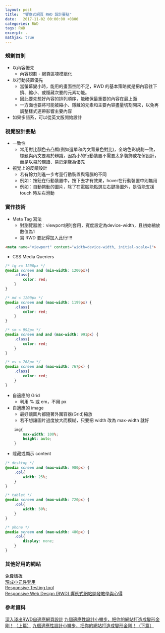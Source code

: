 ```yaml
---
layout: post
title:  "響應式網頁 RWD 設計要點"
date:   2017-11-02 00:00:00 +0800
categories: RWD
tags: RWD
excerpt: .
mathjax: true
---
```


### 規劃首則

* 以內容優先
	* 內容規劃 - 網頁區塊模組化
* 以行動裝置優先
	* 當螢幕變小時，能用的畫面空間不足，RWD 的基本策略就是把內容往下擠、縮小、或隱藏次要的元素功能。
	* 因此要先想好內容的排列順序，能確保最重要的內容在最上面
	* 一方面也要將可能被縮小、隱藏的元素和主要內容盡量切割開來，以免再調整樣式連帶影響主要內容
* 如果多語系，可以從英文版開始設計


### 視覺設計要點

* 一致性
	* 常用對比顏色去凸顯(例如選單和內文背景色對比)，全站色彩規劃一致，標題與內文要易於辨識，因為小的行動裝置不需要太多裝飾或花俏設計，而是以易於閱讀、易於瀏覽為優先
* 視覺上的反饋設計
	* 若有餘力則進一步考量行動裝置與電腦的不同
	* 例如：按鈕在行動裝置中，按下去才有效果，hover在行動裝置中則無用
	* 例如：自動捲動的圖片，除了在電腦能點選左右鍵換圖外，是否能支援 touch 時左右滑動

### 實作技術

* Meta Tag 寫法
	* 對瀏覽器說：viewport規則套用，寬度設定為device-width，且初始縮放數值為1
	* 寫 RWD 要記得加入此行!!!!

```html
<meta name="viewport" content="width=device-width, initial-scale=1">
```

* CSS Media Queriers

```css
/* lg >= 1200px */
@media screen and (min-width: 1200px){
	.class{
		color: red;
	}
}

/* md < 1200px */
@media screen and (max-width: 1199px) {
	.class{
		color: red;
	}
}

/* sm < 992px */
@media screen and and (max-width: 991px) {
	.class{
		color: red;
	}
}

/* xs < 768px */
@media screen and (max-width: 767px) {
	.class{
		color: red;
	}
}

```

* 自適應的 Grid
	* 利用 % 或 em，不用 px
* 自適應的 image
	* 最好讓圖片都隨著外圍容器(Grid)縮放
	* 若不想讓圖片過度放大而模糊，只要把 width 改為 max-width 就好

```css
	img{
		max-width: 100%;
		height: auto;
	}
```

* 隱藏或顯示 content

```css
/* desktop */
@media screen and (max-width: 980px) {
	.col{
		width: 25%;
	}
}

/* tablet */
@media screen and (max-width: 720px) {
	.col{
		width: 50%;
	}
}

/* phone */
@media screen and (max-width: 480px) {
	.col{
		display: none;
	}
}
```

### 其他好用的網站

[免費樣板](https://bootswatch.com/)<br>
[現成小元件套用](https://bootsnipp.com/)<br>
[Responsive Testing tool](http://mattkersley.com/responsive/)<br>
[Responsive Web Design (RWD) 響應式網站開發教學與心得](http://sweeteason.pixnet.net/blog/post/42130394#tip4)<br>



### 參考資料

[深入淺出RWD自適應網頁設計](https://www.slideshare.net/marygeek/rwd-43180178)
[九個適應性設計小撇步，把你的網站打造成變形金剛！（上篇）](http://tech.mozilla.com.tw/posts/4759/%E4%B9%9D%E5%80%8B%E9%81%A9%E6%87%89%E6%80%A7%E8%A8%AD%E8%A8%88%E5%B0%8F%E6%92%87%E6%AD%A5%EF%BC%8C%E6%8A%8A%E7%B6%B2%E7%AB%99%E6%89%93%E9%80%A0%E6%88%90%E8%AE%8A%E5%BD%A2%E9%87%91%E5%89%9B)
[九個適應性設計小撇步，把你的網站打造成變形金剛！（下篇）](http://tech.mozilla.com.tw/posts/4901/%E4%B9%9D%E5%80%8B%E9%81%A9%E6%87%89%E6%80%A7%E8%A8%AD%E8%A8%88%E5%B0%8F%E6%92%87%E6%AD%A5%EF%BC%8C%E6%8A%8A%E7%B6%B2%E7%AB%99%E6%89%93%E9%80%A0%E6%88%90%E8%AE%8A%E5%BD%A2%E9%87%91%E5%89%9B-2)